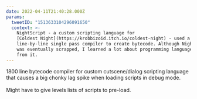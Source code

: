 ```yaml
---
date: 2022-04-11T21:40:28.000Z
params:
  tweetID: "1513633104296091650"
  context: >-
    NightScript - a custom scripting language for
    [Coldest Night](https://krobbizoid.itch.io/coldest-night) - used a
    line-by-line single pass compiler to create bytecode. Although NightScript
    was eventually scrapped, I learned a lot about programming language design
    from it.
---
```


1800 line bytecode compiler for custom cutscene/dialog scripting language that
causes a big chonky lag spike when loading scripts in debug mode.\
\
Might have to give levels lists of scripts to pre-load.

